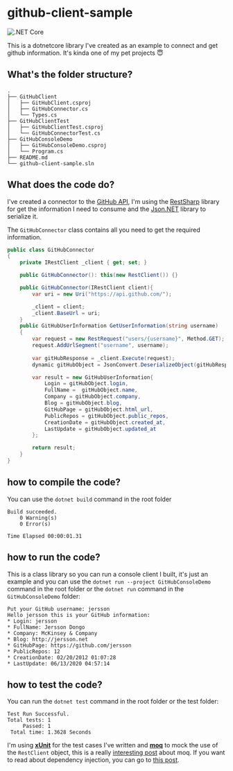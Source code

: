 # github-client-sample
![.NET Core](https://github.com/jersson/github-client-sample/workflows/GitHubClient%20Sample/badge.svg?branch=master)

This is a dotnetcore library I've created as an example to connect and get github information. It's kinda one of my pet projects :innocent:

## What's the folder structure?
```
.
├── GitHubClient
│   ├── GitHubClient.csproj
│   ├── GitHubConnector.cs
│   └── Types.cs
├── GitHubClientTest
│   ├── GitHubClientTest.csproj
│   └── GitHubConnectorTest.cs
├── GitHubConsoleDemo
│   ├── GitHubConsoleDemo.csproj
│   └── Program.cs
├── README.md
└── github-client-sample.sln
```

## What does the code do?
I've created a connector to the [GitHub API](https://developer.github.com/v3/), I'm using the [RestSharp](http://restsharp.org/getting-started/#basic-usage) library for get the information I need to consume and the [Json.NET](https://www.newtonsoft.com/json) library to serialize it.

The `GitHubConnector` class contains all you need to get the required information.
```c#
public class GitHubConnector
{
    private IRestClient _client { get; set; }

    public GitHubConnector(): this(new RestClient()) {}

    public GitHubConnector(IRestClient client){
        var uri = new Uri("https://api.github.com/");

        _client = client;
        _client.BaseUrl = uri;
    }
    public GitHubUserInformation GetUserInformation(string username)
    {
        var request = new RestRequest("users/{username}", Method.GET);
        request.AddUrlSegment("username", username);
        
        var gitHubResponse = _client.Execute(request);
        dynamic gitHubObject = JsonConvert.DeserializeObject(gitHubResponse.Content);

        var result = new GitHubUserInformation{
            Login = gitHubObject.login,
            FullName =  gitHubObject.name,
            Company = gitHubObject.company,
            Blog = gitHubObject.blog,
            GitHubPage = gitHubObject.html_url, 
            PublicRepos = gitHubObject.public_repos,
            CreationDate = gitHubObject.created_at,
            LastUpdate = gitHubObject.updated_at
        };

        return result;
    }
}
``` 

## how to compile the code?
You can use the `dotnet build` command in the root folder
```
Build succeeded.
    0 Warning(s)
    0 Error(s)

Time Elapsed 00:00:01.31
```

## how to run the code?
This is a class library so you can run a console client I built, it's just an example and you can use the `dotnet run --project GitHubConsoleDemo` command in the root folder or the `dotnet run` command in the `GitHubConsoleDemo` folder:
```
Put your GitHub username: jersson
Hello jersson this is your GitHub information:
* Login: jersson
* FullName: Jersson Dongo
* Company: McKinsey & Company
* Blog: http://jersson.net
* GitHubPage: https://github.com/jersson
* PublicRepos: 12
* CreationDate: 02/20/2012 01:07:28
* LastUpdate: 06/13/2020 04:57:14
```

## how to test the code?
You can run the `dotnet test` command in the root folder or the test folder:
```
Test Run Successful.
Total tests: 1
     Passed: 1
 Total time: 1.3628 Seconds
```

I'm using [**xUnit**](https://xunit.net/docs/getting-started/netcore/cmdline) for the test cases I've written and [**moq**](https://github.com/Moq/moq4/wiki/Quickstart) to mock the use of the `RestClient` object, this is a really [interesting post](https://softchris.github.io/pages/dotnet-moq.html) about moq. If you want to read about dependency injection, you can go to [this post](https://www.c-sharpcorner.com/UploadFile/85ed7a/dependency-injection-in-C-Sharp/).